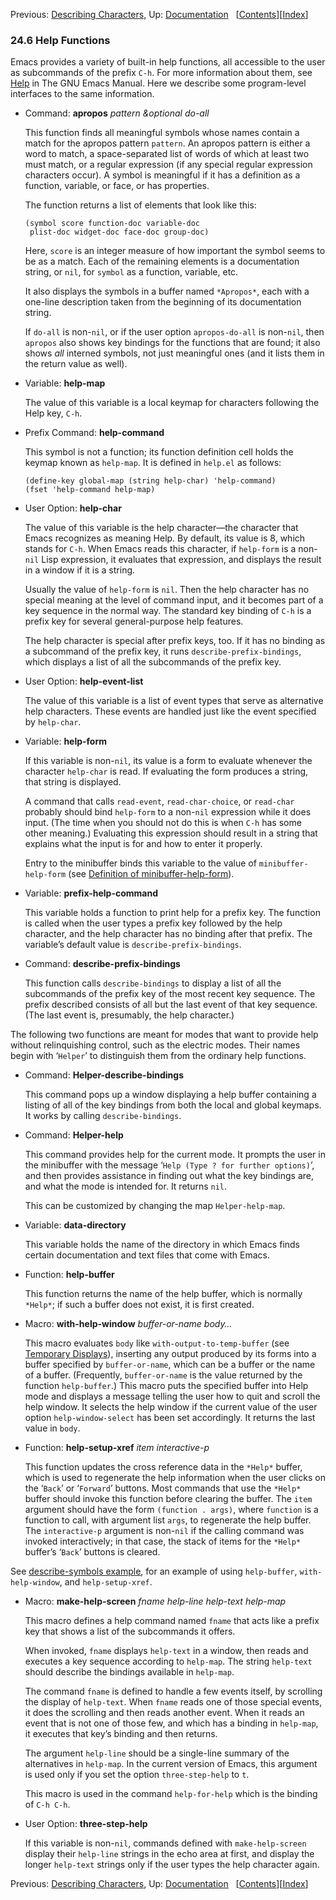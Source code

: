 <!-- This is the GNU Emacs Lisp Reference Manual
corresponding to Emacs version 27.2.

Copyright (C) 1990-1996, 1998-2021 Free Software Foundation,
Inc.

Permission is granted to copy, distribute and/or modify this document
under the terms of the GNU Free Documentation License, Version 1.3 or
any later version published by the Free Software Foundation; with the
Invariant Sections being "GNU General Public License," with the
Front-Cover Texts being "A GNU Manual," and with the Back-Cover
Texts as in (a) below.  A copy of the license is included in the
section entitled "GNU Free Documentation License."

(a) The FSF's Back-Cover Text is: "You have the freedom to copy and
modify this GNU manual.  Buying copies from the FSF supports it in
developing GNU and promoting software freedom." -->

<!-- Created by GNU Texinfo 6.7, http://www.gnu.org/software/texinfo/ -->

Previous: [Describing Characters](Describing-Characters.html), Up: [Documentation](Documentation.html)   \[[Contents](index.html#SEC_Contents "Table of contents")]\[[Index](Index.html "Index")]

### 24.6 Help Functions

Emacs provides a variety of built-in help functions, all accessible to the user as subcommands of the prefix `C-h`. For more information about them, see [Help](https://www.gnu.org/software/emacs/manual/html_node/emacs/Help.html#Help) in The GNU Emacs Manual. Here we describe some program-level interfaces to the same information.

*   Command: **apropos** *pattern \&optional do-all*

    This function finds all meaningful symbols whose names contain a match for the apropos pattern `pattern`. An apropos pattern is either a word to match, a space-separated list of words of which at least two must match, or a regular expression (if any special regular expression characters occur). A symbol is meaningful if it has a definition as a function, variable, or face, or has properties.

    The function returns a list of elements that look like this:

        (symbol score function-doc variable-doc
         plist-doc widget-doc face-doc group-doc)

    Here, `score` is an integer measure of how important the symbol seems to be as a match. Each of the remaining elements is a documentation string, or `nil`, for `symbol` as a function, variable, etc.

    It also displays the symbols in a buffer named `*Apropos*`, each with a one-line description taken from the beginning of its documentation string.

    If `do-all` is non-`nil`, or if the user option `apropos-do-all` is non-`nil`, then `apropos` also shows key bindings for the functions that are found; it also shows *all* interned symbols, not just meaningful ones (and it lists them in the return value as well).

<!---->

*   Variable: **help-map**

    The value of this variable is a local keymap for characters following the Help key, `C-h`.

<!---->

*   Prefix Command: **help-command**

    This symbol is not a function; its function definition cell holds the keymap known as `help-map`. It is defined in `help.el` as follows:

        (define-key global-map (string help-char) 'help-command)
        (fset 'help-command help-map)

<!---->

*   User Option: **help-char**

    The value of this variable is the help character—the character that Emacs recognizes as meaning Help. By default, its value is 8, which stands for `C-h`. When Emacs reads this character, if `help-form` is a non-`nil` Lisp expression, it evaluates that expression, and displays the result in a window if it is a string.

    Usually the value of `help-form` is `nil`. Then the help character has no special meaning at the level of command input, and it becomes part of a key sequence in the normal way. The standard key binding of `C-h` is a prefix key for several general-purpose help features.

    The help character is special after prefix keys, too. If it has no binding as a subcommand of the prefix key, it runs `describe-prefix-bindings`, which displays a list of all the subcommands of the prefix key.

<!---->

*   User Option: **help-event-list**

    The value of this variable is a list of event types that serve as alternative help characters. These events are handled just like the event specified by `help-char`.

<!---->

*   Variable: **help-form**

    If this variable is non-`nil`, its value is a form to evaluate whenever the character `help-char` is read. If evaluating the form produces a string, that string is displayed.

    A command that calls `read-event`, `read-char-choice`, or `read-char` probably should bind `help-form` to a non-`nil` expression while it does input. (The time when you should not do this is when `C-h` has some other meaning.) Evaluating this expression should result in a string that explains what the input is for and how to enter it properly.

    Entry to the minibuffer binds this variable to the value of `minibuffer-help-form` (see [Definition of minibuffer-help-form](Minibuffer-Misc.html#Definition-of-minibuffer_002dhelp_002dform)).

<!---->

*   Variable: **prefix-help-command**

    This variable holds a function to print help for a prefix key. The function is called when the user types a prefix key followed by the help character, and the help character has no binding after that prefix. The variable’s default value is `describe-prefix-bindings`.

<!---->

*   Command: **describe-prefix-bindings**

    This function calls `describe-bindings` to display a list of all the subcommands of the prefix key of the most recent key sequence. The prefix described consists of all but the last event of that key sequence. (The last event is, presumably, the help character.)

The following two functions are meant for modes that want to provide help without relinquishing control, such as the electric modes. Their names begin with ‘`Helper`’ to distinguish them from the ordinary help functions.

*   Command: **Helper-describe-bindings**

    This command pops up a window displaying a help buffer containing a listing of all of the key bindings from both the local and global keymaps. It works by calling `describe-bindings`.

<!---->

*   Command: **Helper-help**

    This command provides help for the current mode. It prompts the user in the minibuffer with the message ‘`Help (Type ? for further options)`’, and then provides assistance in finding out what the key bindings are, and what the mode is intended for. It returns `nil`.

    This can be customized by changing the map `Helper-help-map`.

<!---->

*   Variable: **data-directory**

    This variable holds the name of the directory in which Emacs finds certain documentation and text files that come with Emacs.

<!---->

*   Function: **help-buffer**

    This function returns the name of the help buffer, which is normally `*Help*`; if such a buffer does not exist, it is first created.

<!---->

*   Macro: **with-help-window** *buffer-or-name body…*

    This macro evaluates `body` like `with-output-to-temp-buffer` (see [Temporary Displays](Temporary-Displays.html)), inserting any output produced by its forms into a buffer specified by `buffer-or-name`, which can be a buffer or the name of a buffer. (Frequently, `buffer-or-name` is the value returned by the function `help-buffer`.) This macro puts the specified buffer into Help mode and displays a message telling the user how to quit and scroll the help window. It selects the help window if the current value of the user option `help-window-select` has been set accordingly. It returns the last value in `body`.

<!---->

*   Function: **help-setup-xref** *item interactive-p*

    This function updates the cross reference data in the `*Help*` buffer, which is used to regenerate the help information when the user clicks on the ‘`Back`’ or ‘`Forward`’ buttons. Most commands that use the `*Help*` buffer should invoke this function before clearing the buffer. The `item` argument should have the form `(function . args)`, where `function` is a function to call, with argument list `args`, to regenerate the help buffer. The `interactive-p` argument is non-`nil` if the calling command was invoked interactively; in that case, the stack of items for the `*Help*` buffer’s ‘`Back`’ buttons is cleared.

See [describe-symbols example](Accessing-Documentation.html#describe_002dsymbols-example), for an example of using `help-buffer`, `with-help-window`, and `help-setup-xref`.

*   Macro: **make-help-screen** *fname help-line help-text help-map*

    This macro defines a help command named `fname` that acts like a prefix key that shows a list of the subcommands it offers.

    When invoked, `fname` displays `help-text` in a window, then reads and executes a key sequence according to `help-map`. The string `help-text` should describe the bindings available in `help-map`.

    The command `fname` is defined to handle a few events itself, by scrolling the display of `help-text`. When `fname` reads one of those special events, it does the scrolling and then reads another event. When it reads an event that is not one of those few, and which has a binding in `help-map`, it executes that key’s binding and then returns.

    The argument `help-line` should be a single-line summary of the alternatives in `help-map`. In the current version of Emacs, this argument is used only if you set the option `three-step-help` to `t`.

    This macro is used in the command `help-for-help` which is the binding of `C-h C-h`.

<!---->

*   User Option: **three-step-help**

    If this variable is non-`nil`, commands defined with `make-help-screen` display their `help-line` strings in the echo area at first, and display the longer `help-text` strings only if the user types the help character again.

Previous: [Describing Characters](Describing-Characters.html), Up: [Documentation](Documentation.html)   \[[Contents](index.html#SEC_Contents "Table of contents")]\[[Index](Index.html "Index")]
